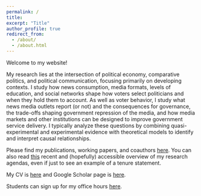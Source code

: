 ```yaml
---
permalink: /
title: 
excerpt: "Title"
author_profile: true
redirect_from: 
  - /about/
  - /about.html
---
```


Welcome to my website!

My research lies at the intersection of political economy, comparative politics, and political communication, focusing primarily on developing contexts. I study how news consumption, media formats, levels of education, and social networks shape how voters select politicians and when they hold them to account. As well as voter behavior, I study what news media outlets report (or not) and the consequences for governance, the trade-offs shaping government repression of the media, and how media markets and other institutions can be designed to improve government service delivery. I typically analyze these questions by combining quasi-experimental and experimental evidence with theoretical models to identify and interpret causal relationships. <!-- My research has been published in the <i>American Journal of Political Science</i>, <i>American Political Science Review</i>, <i>Journal of Politics</i>, <i>Journal of the European Economic Association</i>, <i>Review of Economics and Statistics</i>, and <i>Science Advances</i>. -->

Please find my publications, working papers, and coauthors [here](https://john-l-marshall.github.io/research). You can also read [this](../files/john_marshall_tenure_statement_2024.pdf) recent and (hopefully) accessible overview of my research agendas, even if just to see an example of a tenure statement.

My CV is [here](https://www.dropbox.com/scl/fi/cj3vpv4k9as5wph1t4lu7/CV.pdf?rlkey=qq0i7f3u2actz6ysq8xwvvgmc&st=lvhjh2ws&dl=0) and Google Scholar page is [here](https://scholar.google.com/citations?user=F2EwrhcAAAAJ&hl=en).

Students can sign up for my office hours [here](https://www.wejoinin.com/jm4401).

